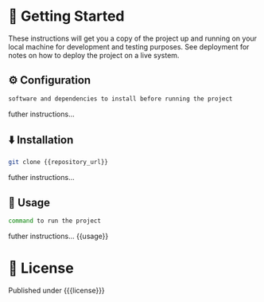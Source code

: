 # 🏁 Getting Started <a name = "getting-started"></a>

These instructions will get you a copy of the project up and running on your local machine for development and testing purposes. See deployment for notes on how to deploy the project on a live system.

## ⚙️ Configuration <a name="configuration"></a>
```bash
software and dependencies to install before running the project
```
futher instructions...


## ⬇️ Installation <a name="installation"></a>
```bash
git clone {{repository_url}}
```
futher instructions...

## 🎈 Usage <a name="usage"></a>
```bash
command to run the project
```
futher instructions...
{{usage}}


# 📄 License <a name="license"></a>
Published under {{{license}}}